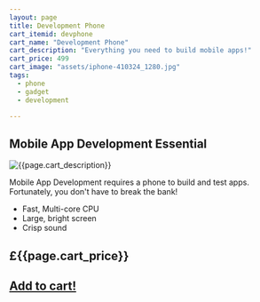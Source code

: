 ```yaml
---
layout: page
title: Development Phone
cart_itemid: devphone
cart_name: "Development Phone"
cart_description: "Everything you need to build mobile apps!"
cart_price: 499
cart_image: "assets/iphone-410324_1280.jpg"
tags: 
  - phone
  - gadget
  - development

---
```

## Mobile App Development Essential

![{{page.cart_description}}]({{page.cart_image}})

Mobile App Development requires a phone to build and test apps. Fortunately, you don't have to break the bank!

* Fast, Multi-core CPU
* Large, bright screen
* Crisp sound


## £{{page.cart_price}}

## [Add to cart!](/cart#{{page.cart_itemid}})
